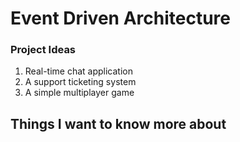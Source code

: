 # Event Driven Architecture

### Project Ideas

1) Real-time chat application
2) A support ticketing system
3) A simple multiplayer game

## Things I want to know more about
